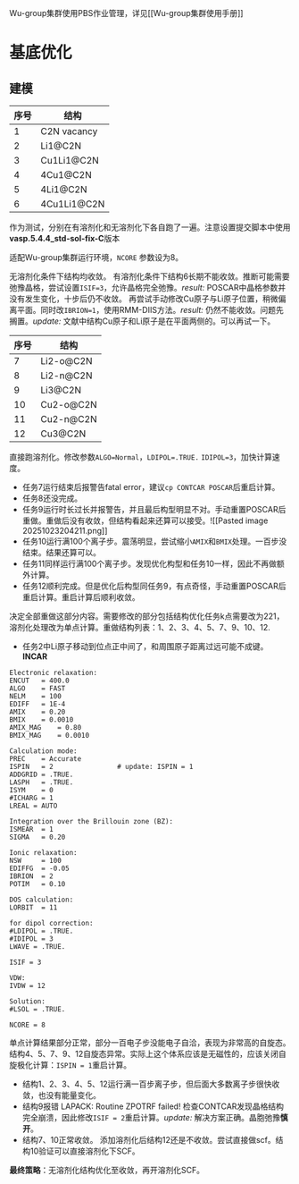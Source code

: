 Wu-group集群使用PBS作业管理，详见[[Wu-group集群使用手册]]

# 基底优化
## 建模

| 序号  | 结构          |
| --- | ----------- |
| 1   | C2N vacancy |
| 2   | Li1@C2N     |
| 3   | Cu1Li1@C2N  |
| 4   | 4Cu1@C2N    |
| 5   | 4Li1@C2N    |
| 6   | 4Cu1Li1@C2N |
作为测试，分别在有溶剂化和无溶剂化下各自跑了一遍。注意设置提交脚本中使用**vasp.5.4.4_std-sol-fix-C**版本

适配Wu-group集群运行环境，`NCORE` 参数设为8。

无溶剂化条件下结构均收敛。
有溶剂化条件下结构6长期不能收敛。推断可能需要弛豫晶格，尝试设置`ISIF=3`，允许晶格完全弛豫。*result:* POSCAR中晶格参数并没有发生变化，十步后仍不收敛。
再尝试手动修改Cu原子与Li原子位置，稍微偏离平面。同时改`IBRION=1`，使用RMM-DIIS方法。*result:* 仍然不能收敛。问题先搁置。*update:* 文献中结构Cu原子和Li原子是在平面两侧的。可以再试一下。

| 序号  | 结构        |
| --- | --------- |
| 7   | Li2-o@C2N |
| 8   | Li2-n@C2N |
| 9   | Li3@C2N   |
| 10  | Cu2-o@C2N |
| 11  | Cu2-n@C2N |
| 12  | Cu3@C2N   |
直接跑溶剂化。修改参数`ALGO=Normal`，`LDIPOL=.TRUE.` `IDIPOL=3`，加快计算速度。

- 任务7运行结束后报警告fatal error，建议`cp CONTCAR POSCAR`后重启计算。
- 任务8还没完成。
- 任务9运行时长过长并报警告，并且最后构型明显不对。手动重置POSCAR后重做。重做后没有收敛，但结构看起来还算可以接受。![[Pasted image 20251023204211.png]]
- 任务10运行满100个离子步。震荡明显，尝试缩小`AMIX`和`BMIX`处理。一百步没结束。结果还算可以。
- 任务11同样运行满100个离子步。发现优化构型和任务10一样，因此不再做额外计算。
- 任务12顺利完成。但是优化后构型同任务9，有点奇怪，手动重置POSCAR后重启计算。重启计算后顺利收敛。

决定全部重做这部分内容。需要修改的部分包括结构优化任务k点需要改为221，溶剂化处理改为单点计算。重做结构列表：1、2、3、4、5、7、9、10、12.
- 任务2中Li原子移动到位点正中间了，和周围原子距离过远可能不成键。
**INCAR**
```INCAR
Electronic relaxation:
ENCUT   = 400.0      
ALGO    = FAST             
NELM    = 100             
EDIFF   = 1E-4      
AMIX    = 0.20      
BMIX    = 0.0010    
AMIX_MAG    = 0.80
BMIX_MAG    = 0.0010

Calculation mode:
PREC    = Accurate
ISPIN   = 2                # update: ISPIN = 1
ADDGRID = .TRUE.    
LASPH   = .TRUE.    
ISYM    = 0         
#ICHARG = 1
LREAL = AUTO

Integration over the Brillouin zone (BZ):
ISMEAR  = 1         
SIGMA   = 0.20        

Ionic relaxation:
NSW     = 100  
EDIFFG  = -0.05     
IBRION  = 2              
POTIM   = 0.10        

DOS calculation:
LORBIT  = 11        

for dipol correction:
#LDIPOL = .TRUE.
#IDIPOL = 3    
LWAVE = .TRUE.

ISIF = 3

VDW: 
IVDW = 12

Solution:
#LSOL = .TRUE.

NCORE = 8

```
单点计算结果部分正常，部分一百电子步没能电子自洽，表现为非常高的自旋态。结构4、5、7、9、12自旋态异常。实际上这个体系应该是无磁性的，应该关闭自旋极化计算：`ISPIN = 1`重启计算。
- 结构1、2、3、4、5、12运行满一百步离子步，但后面大多数离子步很快收敛，也没有能量变化。
- 结构9报错 LAPACK: Routine ZPOTRF failed! 检查CONTCAR发现晶格结构完全崩溃，因此修改`ISIF = 2`重启计算。*update:* 解决方案正确。晶胞弛豫**慎开**。
- 结构7、10正常收敛。
添加溶剂化后结构12还是不收敛。尝试直接做scf。结构10验证可以直接溶剂化下SCF。

**最终策略**：无溶剂化结构优化至收敛，再开溶剂化SCF。